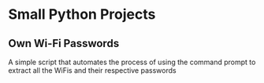  # Small Python Projects 

## Own Wi-Fi Passwords
A simple script that automates the process of using the command prompt to extract all the WiFis and their respective passwords
